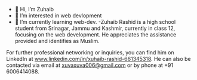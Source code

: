 - 👋 Hi, I’m Zuhaib
- 👀 I’m interested in web devlopment
- 🌱 I’m currently learning web-dev.
-Zuhaib Rashid is a high school student from Srinagar, Jammu and Kashmir, currently in class 12, focusing on the web development. He appreciates the assistance provided and identifies as Muslim.

For further professional networking or inquiries, you can find him on LinkedIn at www.linkedin.com/in/xuhaib-rashid-661345318. He can also be contacted via email at xuvaxuva006@gmail.com or by phone at +91 6006414088.
  
